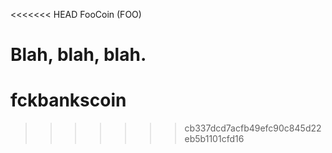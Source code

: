 <<<<<<< HEAD
FooCoin (FOO)

Blah, blah, blah.
=======
fckbankscoin
============
>>>>>>> cb337dcd7acfb49efc90c845d22eb5b1101cfd16

